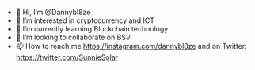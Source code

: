 - 👋 Hi, I’m @Dannybl8ze
- 👀 I’m interested in cryptocurrency and ICT
- 🌱 I’m currently learning Blockchain technology
- 💞️ I’m looking to collaborate on BSV
- 📫 How to reach me https://instagram.com/dannybl8ze and on Twitter: https://twitter.com/SunnieSolar

<!---
Dannybl8ze/Dannybl8ze is a ✨ special ✨ repository because its `README.md` (this file) appears on your GitHub profile.
You can click the Preview link to take a look at your changes.
--->
